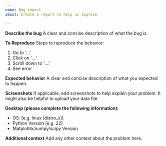 ```yaml
---
name: Bug report
about: Create a report to help us improve

---
```


**Describe the bug**
A clear and concise description of what the bug is.

**To Reproduce**
Steps to reproduce the behavior:
1. Go to '...'
2. Click on '....'
3. Scroll down to '....'
4. See error

**Expected behavior**
A clear and concise description of what you expected to happen.

**Screenshots**
If applicable, add screenshots to help explain your problem. 
It might also be helpful to upload your data file.

**Desktop (please complete the following information):**
 - OS: [e.g. linux (distro_x)]
 - Python Version [e.g. 22]
 - Matplotlib/numpy/scipy Version

**Additional context**
Add any other context about the problem here.
